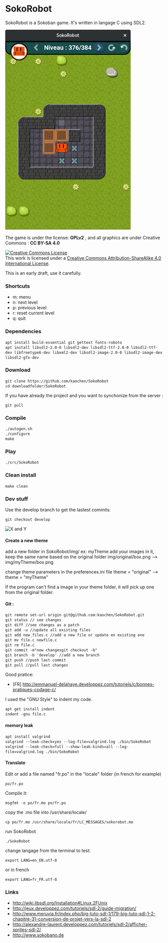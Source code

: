 # SokoRobot
SokoRobot is a Sokoban game. It's written in langage C using SDL2.

![SokoRobor_ScreenShot](./src/img/SokoRobot-ScreenShot.png)

The game is under the license: **GPLv2** , and all graphics are under Creative Commons : **CC BY-SA 4.0**

<a rel="license" href="http://creativecommons.org/licenses/by-sa/4.0/"><img alt="Creative Commons License" style="border-width:0" src="https://i.creativecommons.org/l/by-sa/4.0/88x31.png" /></a><br />This work is licensed under a <a rel="license" href="http://creativecommons.org/licenses/by-sa/4.0/">Creative Commons Attribution-ShareAlike 4.0 International License</a>.


This is an early draft, use it carefully.
### Shortcuts
* m: menu
* n: next level
* p: previous level
* r: reset current level
* q: quit

### Dependencies
```
apt install build-essential git gettext fonts-roboto
apt install libsdl2-2.0-0 libsdl2-dev libsdl2-ttf-2.0-0 libsdl2-ttf-dev libfreetype6-dev libxml2-dev libsdl2-image-2.0-0 libsdl2-image-dev libsdl2-gfx-dev

```

### Download
```
git clone https://github.com/kaochen/SokoRobot
cd downloadfolder/SokoRobot
```
If you have already the project and you want to synchonize from the server :
```
git pull
```

### Compile
```
./autogen.sh
./configure
make
```

### Play
```
./src/SokoRobot
```

### Clean install
```
make clean
```


### Dev stuff
Use the develop branch to get the lastest commits:
```
git checkout develop
```

![X and Y](https://upload.wikimedia.org/wikipedia/commons/8/86/Rep%C3%A8re_SDL_Window.png)

#### Create a new theme

add a new folder in SokoRobot/img/ ex: myTheme
add your images in it, keep the same name based on the original folder
img/original/box.png --> img/myTheme/box.png

change theme parameters in the preferences.ini file
theme = "original" --> theme = "myTheme"

If the program can't find a image in your theme folder, it will pick up one from the original folder.


#### Git :
```
git remote set-url origin git@github.com:kaochen/SokoRobot.git
git status // see changes
git diff //see changes as a patch
git add -u //update all existing files
git add new_files.c //add a new file or update en existing one
git mv file.c newfile.c
git rm file.c
git commit -m"new changesgit checkout -b"
git branch -b 'develop' //add a new branch
git push //push last commit
git pull //pull last changes
```

Good pratice:
 * [FR] http://emmanuel-delahaye.developpez.com/tutoriels/c/bonnes-pratiques-codage-c/

I used the "GNU Style" to indent my code.
```
apt get install indent
indent -gnu file.c
```
#### memory leak
```
apt install valgrind
valgrind --leak-check=yes --log-file=valgrind.log ./bin/SokoRobot
valgrind --leak-check=full --show-leak-kinds=all --log-file=valgrind.log ./bin/SokoRobot
```
#### Translate

Edit or add a file named "fr.po" in the "locale" folder (in french for example)
```
po/fr.po
```
Compile it:
```
msgfmt -o po/fr.mo po/fr.po
```
copy the .mo file into /usr/share/locale/
```
cp po/fr.mo /usr/share/locale/fr/LC_MESSAGES/sokorobot.mo
```
run SokoRobot
```
./SokoRobot
```
change langage from the terminal to test:
```
export LANG=en_EN.utf-8
```
or in french
```
export LANG=fr_FR.utf-8
```
### Links
 * http://wiki.libsdl.org/Installation#Linux.2FUnix
 * http://jeux.developpez.com/tutoriels/sdl-2/guide-migration/
 * http://www.meruvia.fr/index.php/big-tuto-sdl-1/179-big-tuto-sdl-1-2-chapitre-31-conversion-de-projet-vers-la-sdl-2
 * http://alexandre-laurent.developpez.com/tutoriels/sdl-2/afficher-sprites-sdl-2/
 * http://www.sokobano.de

